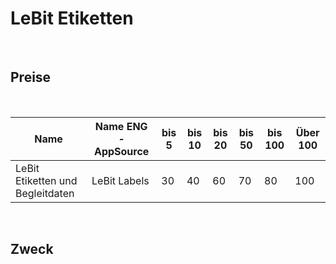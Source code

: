 # LeBit Etiketten

<br>

## Preise

<br>

| Name                                    | Name ENG -AppSource               | bis 5 | bis 10 | bis 20 | bis 50 | bis 100 | Über 100 |
|-----------------------------------------|-----------------------------------|-------|--------|--------|--------|---------|----------|
| LeBit Etiketten und Begleitdaten        | LeBit Labels                      | 30    | 40     | 60     | 70     | 80      | 100      |

<br>

## Zweck

<br>